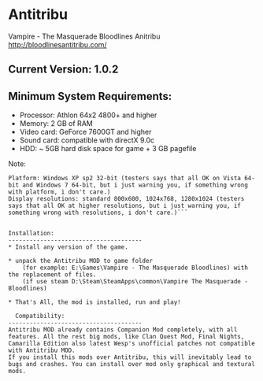 # Antitribu
Vampire - The Masquerade Bloodlines Anitribu
http://bloodlinesantitribu.com/

Current Version: 1.0.2
------------------------


Minimum System Requirements:
--------------------------------------

* Processor: Athlon 64x2 4800+ and higher
* Memory: 2 GB of RAM
* Video card: GeForce 7600GT and higher 
* Sound card: compatible with directX 9.0c
* HDD: ~ 5GB hard disk space for game + 3 GB pagefile

Note: 
```On weaker computers performance will slow down at some locations.
Platform: Windows XP sp2 32-bit (testers says that all OK on Vista 64-bit and Windows 7 64-bit, but i just warning you, if something wrong with platform, i don't care.)
Display resolutions: standard 800x600, 1024x768, 1280x1024 (testers says that all OK at higher resolutions, but i just warning you, if something wrong with resolutions, i don't care.)```


Installation:
--------------------------------------
* Install any version of the game.

* unpack the Antitribu MOD to game folder 
	(for example: E:\Games\Vampire - The Masquerade Bloodlines) with the replacement of files. 
	(if use steam D:\Steam\SteamApps\common\Vampire The Masquerade - Bloodlines)

* That's All, the mod is installed, run and play!

  Compatibility:
--------------------------------------
Antitribu MOD already contains Companion Mod completely, with all features. All the rest big mods, like Clan Quest Mod, Final Nights, Camarilla Edition also latest Wesp's unofficial patches not compatible with Antitribu MOD. 
If you install this mods over Antitribu, this will inevitably lead to bugs and crashes. You can install over mod only graphical and textural mods.

